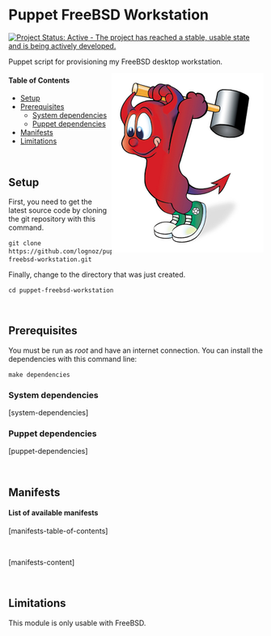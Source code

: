 # Puppet FreeBSD Workstation

[![Project Status: Active - The project has reached a stable, usable state and is being actively developed.](http://www.repostatus.org/badges/latest/active.svg)](http://www.repostatus.org/#active)

Puppet script for provisioning my FreeBSD desktop workstation.

<img align="right" width="300" src="./script/daemon.jpg">

#### Table of Contents
- [Setup](#setup)
- [Prerequisites](#prerequisites)
  - [System dependencies](#system-dependencies)
  - [Puppet dependencies](#puppet-dependencies)
- [Manifests](#manifests)
- [Limitations](#limitations)

<br/>

## Setup

First, you need to get the latest source code by cloning the git repository with this command.
```
git clone https://github.com/lognoz/puppet-freebsd-workstation.git
```

Finally, change to the directory that was just created.
```
cd puppet-freebsd-workstation
```

<br/>

## Prerequisites

You must be run as *root* and have an internet connection. You can install the dependencies with this command line:
```
make dependencies
```

### System dependencies

[system-dependencies]

### Puppet dependencies

[puppet-dependencies]


<br/>

## Manifests

#### List of available manifests
[manifests-table-of-contents]

<br/>

[manifests-content]

<br/>

## Limitations

This module is only usable with FreeBSD.
